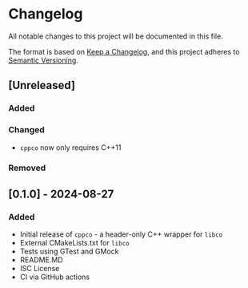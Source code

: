# Changelog

All notable changes to this project will be documented in this file.

The format is based on [Keep a Changelog](https://keepachangelog.com/en/1.1.0/),
and this project adheres to [Semantic Versioning](https://semver.org/spec/v2.0.0.html).

## [Unreleased]

### Added

### Changed

- `cppco` now only requires C++11

### Removed

## [0.1.0] - 2024-08-27

### Added

- Initial release of `cppco` - a header-only C++ wrapper for `libco`
- External CMakeLists.txt for `libco`
- Tests using GTest and GMock
- README.MD
- ISC License
- CI via GitHub actions
